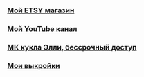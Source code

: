 ###    [Мой ETSY магазин](https://www.etsy.com/shop/TomirisDoll)
###    [Мой YouTube канал](https://www.youtube.com/channel/UCTKcCSqvU8Fucn1ifDGNxIQ/videos)
###    [МК кукла Элли, бессрочный доступ](https://vk.com/club195854179)
###    [Мои выкройки](https://www.instagram.com/explore/tags/%D0%B2%D1%8B%D0%BA%D1%80%D0%BE%D0%B9%D0%BA%D0%B0_tomiris)



